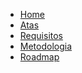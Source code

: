 <!-- docs/_sidebar.md -->

<a href="/">
    <div class="sidebar-logo"></div>
</a>

- [Home](_docs/home.md)
- [Atas](_docs/atas/listareunioes.md)
- [Requisitos](_docs/requisitos/listarequisitos.md)
- [Metodologia](_docs/metodologia/metodologia.md)
- [Roadmap](_docs/roadmap/roadmap.md)
